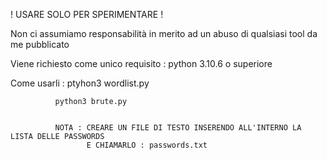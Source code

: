 ! USARE SOLO PER SPERIMENTARE !

Non ci assumiamo responsabilità in merito ad un abuso di qualsiasi tool da me pubblicato

Viene richiesto come unico requisito : python 3.10.6 o superiore

Come usarli : ptyhon3 wordlist.py

              python3 brute.py
              
              
              NOTA : CREARE UN FILE DI TESTO INSERENDO ALL'INTERNO LA LISTA DELLE PASSWORDS
                     E CHIAMARLO : passwords.txt
